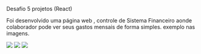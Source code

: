 Desafio 5 projetos (React)

Foi desenvolvido uma página web , controle de Sistema Financeiro aonde colaborador pode ver seus gastos mensais de forma simples.
exemplo nas imagens.

<img src="txt1.png"/>
<img src="txt2.png"/>
<img src="txt3.png"/>
